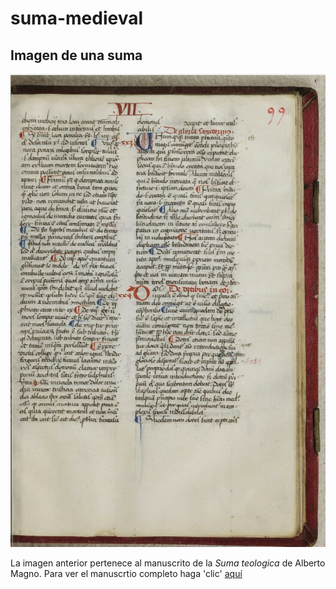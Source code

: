 # **suma-medieval**
## **Imagen de una suma**
![imag1](https://github.com/S0UNDW4V3-21503/suma-medieval/blob/main/2022-11-07%20(8).png)

La imagen anterior pertenece al manuscrito de la _Suma teologica_ de Alberto Magno. Para ver el manuscrtio completo haga 'clic' [aquí](https://gallica.bnf.fr/ark:/12148/btv1b10557304x)
